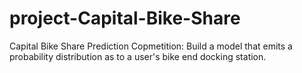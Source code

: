 # project-Capital-Bike-Share
Capital Bike Share Prediction Copmetition: Build a model that emits a probability distribution as to a user's bike end docking station.
